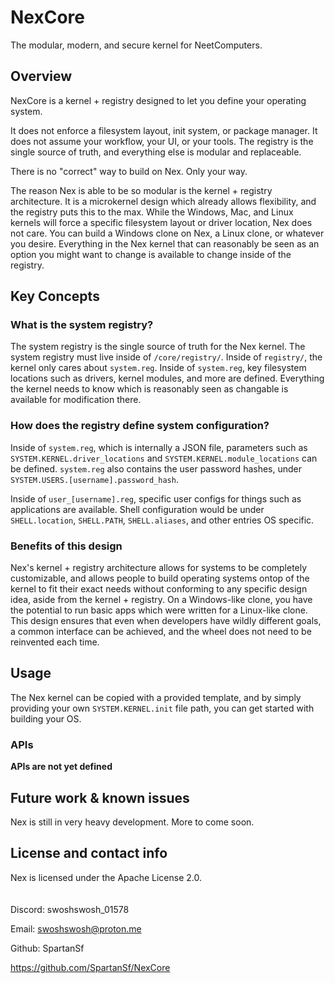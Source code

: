 # NexCore
The modular, modern, and secure kernel for NeetComputers.

## Overview
NexCore is a kernel + registry designed to let you define your operating system.

It does not enforce a filesystem layout, init system, or package manager. It does not assume your workflow, your UI, or your tools. The registry is the single source of truth, and everything else is modular and replaceable.

There is no "correct" way to build on Nex. Only your way.

The reason Nex is able to be so modular is the kernel + registry architecture. It is a microkernel design which already allows flexibility, and the registry puts this to the max. While the Windows, Mac, and Linux kernels will force a specific filesystem layout or driver location, Nex does not care. You can build a Windows clone on Nex, a Linux clone, or whatever you desire. Everything in the Nex kernel that can reasonably be seen as an option you might want to change is available to change inside of the registry.

## Key Concepts

### What is the system registry?
The system registry is the single source of truth for the Nex kernel. The system registry must live inside of `/core/registry/`. Inside of `registry/`, the kernel only cares about `system.reg`. Inside of `system.reg`, key filesystem locations such as drivers, kernel modules, and more are defined. Everything the kernel needs to know which is reasonably seen as changable is available for modification there.

### How does the registry define system configuration?
Inside of `system.reg`, which is internally a JSON file, parameters such as `SYSTEM.KERNEL.driver_locations` and `SYSTEM.KERNEL.module_locations` can be defined. `system.reg` also contains the user password hashes, under `SYSTEM.USERS.[username].password_hash`.

Inside of `user_[username].reg`, specific user configs for things such as applications are available. Shell configuration would be under `SHELL.location`, `SHELL.PATH`, `SHELL.aliases`, and other entries OS specific.

### Benefits of this design
Nex's kernel + registry architecture allows for systems to be completely customizable, and allows people to build operating systems ontop of the kernel to fit their exact needs without conforming to any specific design idea, aside from the kernel + registry. On a Windows-like clone, you have the potential to run basic apps which were written for a Linux-like clone. This design ensures that even when developers have wildly different goals, a common interface can be achieved, and the wheel does not need to be reinvented each time.

## Usage
The Nex kernel can be copied with a provided template, and by simply providing your own `SYSTEM.KERNEL.init` file path, you can get started with building your OS.

### APIs
**APIs are not yet defined**

## Future work & known issues
Nex is still in very heavy development. More to come soon.

## License and contact info
Nex is licensed under the Apache License 2.0. \
\
\
Discord: swoshswosh_01578

Email: swoshswosh@proton.me

Github: SpartanSf

https://github.com/SpartanSf/NexCore
